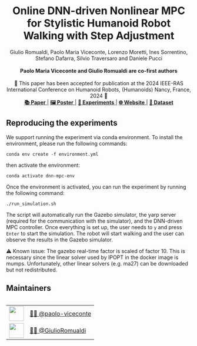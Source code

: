 <h1 align="center">
Online DNN-driven Nonlinear MPC for Stylistic Humanoid Robot Walking with Step Adjustment
</h1>

<div align="center">
Giulio Romualdi, Paolo Maria Viceconte, Lorenzo Moretti, Ines Sorrentino, Stefano Dafarra, Silvio Traversaro and Daniele Pucci <br> <br>
<b>Paolo Maria Viceconte and Giulio Romualdi are co-first authors</b>
</div>

<br>


<div align="center">
    📅 This paper has been accepted for publication at the 2024 IEEE-RAS International Conference on Humanoid Robots, (Humanoids) Nancy, France, 2024
 🤖
</div>
 
<div align="center">
   <a href="https://arxiv.org/abs/2410.07849"><b>📚 Paper</b> </a>  | <a href="https://github.com/ami-iit/paper_romualdi_viceconte_2024_humanoids_dnn-mpc-walking/blob/main/misc/poster/humanoids-2024-dnn-mpc.pdf"><b> 🖼️ Poster</b> </a> |   <a href="#reproducing-the-experiments"><b>🔧 Experiments</b> </a> | <a href="https://sites.google.com/view/dnn-mpc-walking/home-page"><b>🌐 Website</b> </a>  | <a href="https://huggingface.co/datasets/ami-iit/paper_romualdi_viceconte_2024_humanoids_dnn-mpc-walking_dataset"><b>📂 Dataset</b></a> 
</div>


## Reproducing the experiments

We support running the experiment via conda environment. To install the environment, please run the following commands:

```console
conda env create -f environment.yml
```

then activate the environment:

```console
conda activate dnn-mpc-env
```

Once the environment is activated, you can run the experiment by running the following command:

```console
./run_simulation.sh
```
The script will automatically run the Gazebo simulator, the yarp server (required for the communication with the simulator), and the DNN-driven MPC controller. Once everything is set up, the user needs to `y` and press `Enter` to start the simulation. The robot will start walking and the user can observe the results in the Gazebo simulator.

⚠️ Known issue: The gazebo real-time factor is scaled of factor 10. This is necessary since the linear solver used by IPOPT in the docker image is mumps. Unfortunately, other linear solvers (e.g. ma27) can be downloaded but not redistributed.

## Maintainers

<table align="left">
    <tr>
        <td><a href="https://github.com/paolo-viceconte"><img src="https://github.com/paolo-viceconte.png" width="40"></a></td>
        <td><a href="https://github.com/paolo-viceconte">👨‍💻 @paolo-viceconte</a></td>
    </tr>
    <tr>
        <td><a href="https://github.com/GiulioRomualdi"><img src="https://github.com/GiulioRomualdi.png" width="40"></a></td>
        <td><a href="https://github.com/GiulioRomualdi">👨‍💻 @GiulioRomualdi</a></td>
    </tr>
</table>
